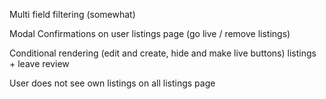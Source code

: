 Multi field filtering (somewhat)

Modal Confirmations on user listings page (go live / remove listings)

Conditional rendering (edit and create, hide and make live buttons) listings + leave review

User does not see own listings on all listings page